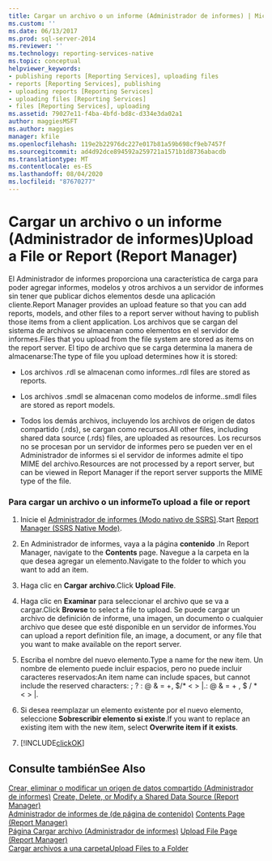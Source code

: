 ```yaml
---
title: Cargar un archivo o un informe (Administrador de informes) | Microsoft Docs
ms.custom: ''
ms.date: 06/13/2017
ms.prod: sql-server-2014
ms.reviewer: ''
ms.technology: reporting-services-native
ms.topic: conceptual
helpviewer_keywords:
- publishing reports [Reporting Services], uploading files
- reports [Reporting Services], publishing
- uploading reports [Reporting Services]
- uploading files [Reporting Services]
- files [Reporting Services], uploading
ms.assetid: 79027e11-f4ba-4bfd-bd8c-d334e3da02a1
author: maggiesMSFT
ms.author: maggies
manager: kfile
ms.openlocfilehash: 119e2b22976dc227e017b81a59b698cf9eb7457f
ms.sourcegitcommit: ad4d92dce894592a259721a1571b1d8736abacdb
ms.translationtype: MT
ms.contentlocale: es-ES
ms.lasthandoff: 08/04/2020
ms.locfileid: "87670277"
---
```

# <a name="upload-a-file-or-report-report-manager"></a><span data-ttu-id="05926-102">Cargar un archivo o un informe (Administrador de informes)</span><span class="sxs-lookup"><span data-stu-id="05926-102">Upload a File or Report (Report Manager)</span></span>
  <span data-ttu-id="05926-103">El Administrador de informes proporciona una característica de carga para poder agregar informes, modelos y otros archivos a un servidor de informes sin tener que publicar dichos elementos desde una aplicación cliente.</span><span class="sxs-lookup"><span data-stu-id="05926-103">Report Manager provides an upload feature so that you can add reports, models, and other files to a report server without having to publish those items from a client application.</span></span> <span data-ttu-id="05926-104">Los archivos que se cargan del sistema de archivos se almacenan como elementos en el servidor de informes.</span><span class="sxs-lookup"><span data-stu-id="05926-104">Files that you upload from the file system are stored as items on the report server.</span></span> <span data-ttu-id="05926-105">El tipo de archivo que se carga determina la manera de almacenarse:</span><span class="sxs-lookup"><span data-stu-id="05926-105">The type of file you upload determines how it is stored:</span></span>  
  
-   <span data-ttu-id="05926-106">Los archivos .rdl se almacenan como informes.</span><span class="sxs-lookup"><span data-stu-id="05926-106">.rdl files are stored as reports.</span></span>  
  
-   <span data-ttu-id="05926-107">Los archivos .smdl se almacenan como modelos de informe.</span><span class="sxs-lookup"><span data-stu-id="05926-107">.smdl files are stored as report models.</span></span>  
  
-   <span data-ttu-id="05926-108">Todos los demás archivos, incluyendo los archivos de origen de datos compartido (.rds), se cargan como recursos.</span><span class="sxs-lookup"><span data-stu-id="05926-108">All other files, including shared data source (.rds) files, are uploaded as resources.</span></span> <span data-ttu-id="05926-109">Los recursos no se procesan por un servidor de informes pero se pueden ver en el Administrador de informes si el servidor de informes admite el tipo MIME del archivo.</span><span class="sxs-lookup"><span data-stu-id="05926-109">Resources are not processed by a report server, but can be viewed in Report Manager if the report server supports the MIME type of the file.</span></span>  
  
### <a name="to-upload-a-file-or-report"></a><span data-ttu-id="05926-110">Para cargar un archivo o un informe</span><span class="sxs-lookup"><span data-stu-id="05926-110">To upload a file or report</span></span>  
  
1.  <span data-ttu-id="05926-111">Inicie el [Administrador de informes &#40;Modo nativo de SSRS&#41;](../report-manager-ssrs-native-mode.md).</span><span class="sxs-lookup"><span data-stu-id="05926-111">Start [Report Manager  &#40;SSRS Native Mode&#41;](../report-manager-ssrs-native-mode.md).</span></span>  
  
2.  <span data-ttu-id="05926-112">En Administrador de informes, vaya a la página **contenido** .</span><span class="sxs-lookup"><span data-stu-id="05926-112">In Report Manager, navigate to the **Contents** page.</span></span> <span data-ttu-id="05926-113">Navegue a la carpeta en la que desea agregar un elemento.</span><span class="sxs-lookup"><span data-stu-id="05926-113">Navigate to the folder to which you want to add an item.</span></span>  
  
3.  <span data-ttu-id="05926-114">Haga clic en **Cargar archivo**.</span><span class="sxs-lookup"><span data-stu-id="05926-114">Click **Upload File**.</span></span>  
  
4.  <span data-ttu-id="05926-115">Haga clic en **Examinar** para seleccionar el archivo que se va a cargar.</span><span class="sxs-lookup"><span data-stu-id="05926-115">Click **Browse** to select a file to upload.</span></span> <span data-ttu-id="05926-116">Se puede cargar un archivo de definición de informe, una imagen, un documento o cualquier archivo que desee que esté disponible en un servidor de informes.</span><span class="sxs-lookup"><span data-stu-id="05926-116">You can upload a report definition file, an image, a document, or any file that you want to make available on the report server.</span></span>  
  
5.  <span data-ttu-id="05926-117">Escriba el nombre del nuevo elemento.</span><span class="sxs-lookup"><span data-stu-id="05926-117">Type a name for the new item.</span></span> <span data-ttu-id="05926-118">Un nombre de elemento puede incluir espacios, pero no puede incluir caracteres reservados:</span><span class="sxs-lookup"><span data-stu-id="05926-118">An item name can include spaces, but cannot include the reserved characters: ; ?</span></span> <span data-ttu-id="05926-119">: \@ & = +, $/\* \< > |.</span><span class="sxs-lookup"><span data-stu-id="05926-119">: \@ & = + , $ / \* \< > |.</span></span>  
  
6.  <span data-ttu-id="05926-120">Si desea reemplazar un elemento existente por el nuevo elemento, seleccione **Sobrescribir elemento si existe**.</span><span class="sxs-lookup"><span data-stu-id="05926-120">If you want to replace an existing item with the new item, select **Overwrite item if it exists**.</span></span>  
  
7.  [!INCLUDE[clickOK](../../includes/clickok-md.md)]  
  
## <a name="see-also"></a><span data-ttu-id="05926-121">Consulte también</span><span class="sxs-lookup"><span data-stu-id="05926-121">See Also</span></span>  
 <span data-ttu-id="05926-122">[Crear, eliminar o modificar un origen de datos compartido &#40;Administrador de informes&#41;](../create-delete-or-modify-a-shared-data-source-report-manager.md) </span><span class="sxs-lookup"><span data-stu-id="05926-122">[Create, Delete, or Modify a Shared Data Source &#40;Report Manager&#41;](../create-delete-or-modify-a-shared-data-source-report-manager.md) </span></span>  
 <span data-ttu-id="05926-123">[Administrador de informes de &#40;de página de contenido&#41;](../contents-page-report-manager.md) </span><span class="sxs-lookup"><span data-stu-id="05926-123">[Contents Page &#40;Report Manager&#41;](../contents-page-report-manager.md) </span></span>  
 <span data-ttu-id="05926-124">[Página Cargar archivo &#40;Administrador de informes&#41;](../upload-file-page-report-manager.md) </span><span class="sxs-lookup"><span data-stu-id="05926-124">[Upload File Page &#40;Report Manager&#41;](../upload-file-page-report-manager.md) </span></span>  
 [<span data-ttu-id="05926-125">Cargar archivos a una carpeta</span><span class="sxs-lookup"><span data-stu-id="05926-125">Upload Files to a Folder</span></span>](../report-server/upload-files-to-a-folder.md)  
  
  
